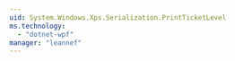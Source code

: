```yaml
---
uid: System.Windows.Xps.Serialization.PrintTicketLevel
ms.technology: 
  - "dotnet-wpf"
manager: "leannef"
---
```

